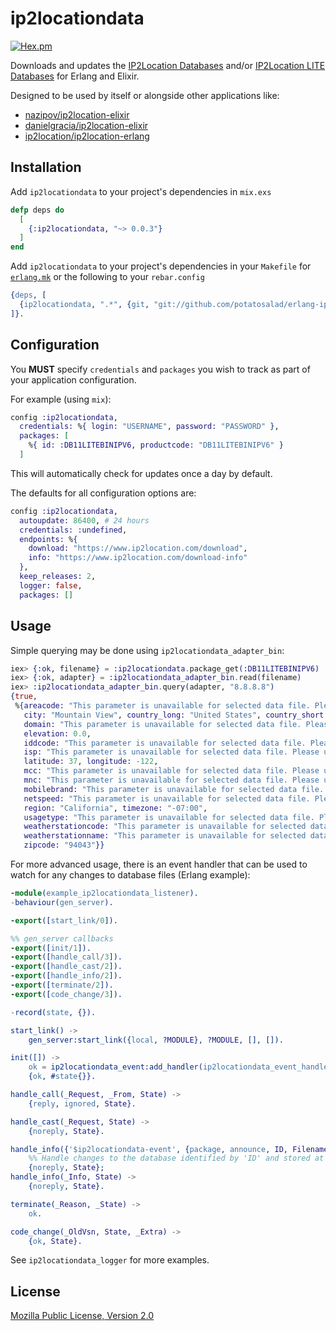 # ip2locationdata

[![Hex.pm](https://img.shields.io/hexpm/v/ip2locationdata.svg)](https://hex.pm/packages/ip2locationdata)

Downloads and updates the [IP2Location Databases](https://www.ip2location.com/download) and/or [IP2Location LITE Databases](http://lite.ip2location.com/database) for Erlang and Elixir.

Designed to be used by itself or alongside other applications like:

* [nazipov/ip2location-elixir](https://github.com/nazipov/ip2location-elixir)
* [danielgracia/ip2location-elixir](https://github.com/danielgracia/ip2location-elixir)
* [ip2location/ip2location-erlang](https://github.com/ip2location/ip2location-erlang)

## Installation

Add `ip2locationdata` to your project's dependencies in `mix.exs`

```elixir
defp deps do
  [
    {:ip2locationdata, "~> 0.0.3"}
  ]
end
```

Add `ip2locationdata` to your project's dependencies in your `Makefile` for [`erlang.mk`](https://github.com/ninenines/erlang.mk) or the following to your `rebar.config`

```erlang
{deps, [
  {ip2locationdata, ".*", {git, "git://github.com/potatosalad/erlang-ip2locationdata.git", {branch, "master"}}}
]}.
```

## Configuration

You **MUST** specify `credentials` and `packages` you wish to track as part of your application configuration.

For example (using `mix`):

```elixir
config :ip2locationdata,
  credentials: %{ login: "USERNAME", password: "PASSWORD" },
  packages: [
    %{ id: :DB11LITEBINIPV6, productcode: "DB11LITEBINIPV6" }
  ]
```

This will automatically check for updates once a day by default.

The defaults for all configuration options are:

```elixir
config :ip2locationdata,
  autoupdate: 86400, # 24 hours
  credentials: :undefined,
  endpoints: %{
    download: "https://www.ip2location.com/download",
    info: "https://www.ip2location.com/download-info"
  },
  keep_releases: 2,
  logger: false,
  packages: []
```

## Usage

Simple querying may be done using `ip2locationdata_adapter_bin`:

```elixir
iex> {:ok, filename} = :ip2locationdata.package_get(:DB11LITEBINIPV6)
iex> {:ok, adapter} = :ip2locationdata_adapter_bin.read(filename)
iex> :ip2locationdata_adapter_bin.query(adapter, "8.8.8.8")
{true,
 %{areacode: "This parameter is unavailable for selected data file. Please upgrade the data file.",
   city: "Mountain View", country_long: "United States", country_short: "US",
   domain: "This parameter is unavailable for selected data file. Please upgrade the data file.",
   elevation: 0.0,
   iddcode: "This parameter is unavailable for selected data file. Please upgrade the data file.",
   isp: "This parameter is unavailable for selected data file. Please upgrade the data file.",
   latitude: 37, longitude: -122,
   mcc: "This parameter is unavailable for selected data file. Please upgrade the data file.",
   mnc: "This parameter is unavailable for selected data file. Please upgrade the data file.",
   mobilebrand: "This parameter is unavailable for selected data file. Please upgrade the data file.",
   netspeed: "This parameter is unavailable for selected data file. Please upgrade the data file.",
   region: "California", timezone: "-07:00",
   usagetype: "This parameter is unavailable for selected data file. Please upgrade the data file.",
   weatherstationcode: "This parameter is unavailable for selected data file. Please upgrade the data file.",
   weatherstationname: "This parameter is unavailable for selected data file. Please upgrade the data file.",
   zipcode: "94043"}}
```

For more advanced usage, there is an event handler that can be used to watch for any changes to database files (Erlang example):

```erlang
-module(example_ip2locationdata_listener).
-behaviour(gen_server).

-export([start_link/0]).

%% gen_server callbacks
-export([init/1]).
-export([handle_call/3]).
-export([handle_cast/2]).
-export([handle_info/2]).
-export([terminate/2]).
-export([code_change/3]).

-record(state, {}).

start_link() ->
    gen_server:start_link({local, ?MODULE}, ?MODULE, [], []).

init([]) ->
    ok = ip2locationdata_event:add_handler(ip2locationdata_event_handler, self()),
    {ok, #state{}}.

handle_call(_Request, _From, State) ->
    {reply, ignored, State}.

handle_cast(_Request, State) ->
    {noreply, State}.

handle_info({'$ip2locationdata-event', {package, announce, ID, Filename}}, State) ->
    %% Handle changes to the database identified by 'ID' and stored at 'Filename'
    {noreply, State};
handle_info(_Info, State) ->
    {noreply, State}.

terminate(_Reason, _State) ->
    ok.

code_change(_OldVsn, State, _Extra) ->
    {ok, State}.
```

See `ip2locationdata_logger` for more examples.

## License

[Mozilla Public License, Version 2.0](https://www.mozilla.org/en-US/MPL/2.0/)
